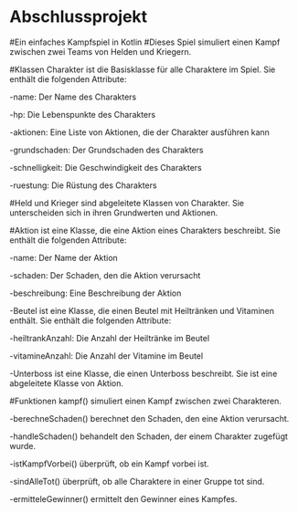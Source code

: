 # Abschlussprojekt


#Ein einfaches Kampfspiel in Kotlin
#Dieses Spiel simuliert einen Kampf zwischen zwei Teams von Helden und Kriegern.

#Klassen
Charakter ist die Basisklasse für alle Charaktere im Spiel. Sie enthält die folgenden Attribute:

-name: Der Name des Charakters

-hp: Die Lebenspunkte des Charakters

-aktionen: Eine Liste von Aktionen, die der Charakter ausführen kann

-grundschaden: Der Grundschaden des Charakters

-schnelligkeit: Die Geschwindigkeit des Charakters

-ruestung: Die Rüstung des Charakters

#Held und Krieger sind abgeleitete Klassen von Charakter. Sie unterscheiden sich in ihren Grundwerten und Aktionen.

#Aktion ist eine Klasse, die eine Aktion eines Charakters beschreibt. Sie enthält die folgenden Attribute:

-name: Der Name der Aktion

-schaden: Der Schaden, den die Aktion verursacht

-beschreibung: Eine Beschreibung der Aktion

-Beutel ist eine Klasse, die einen Beutel mit Heiltränken und Vitaminen enthält. Sie enthält die folgenden Attribute:

-heiltrankAnzahl: Die Anzahl der Heiltränke im Beutel

-vitamineAnzahl: Die Anzahl der Vitamine im Beutel

-Unterboss ist eine Klasse, die einen Unterboss beschreibt. Sie ist eine abgeleitete Klasse von Aktion.

#Funktionen
kampf() simuliert einen Kampf zwischen zwei Charakteren.

-berechneSchaden() berechnet den Schaden, den eine Aktion verursacht.

-handleSchaden() behandelt den Schaden, der einem Charakter zugefügt wurde.

-istKampfVorbei() überprüft, ob ein Kampf vorbei ist.

-sindAlleTot() überprüft, ob alle Charaktere in einer Gruppe tot sind.

-ermitteleGewinner() ermittelt den Gewinner eines Kampfes.
